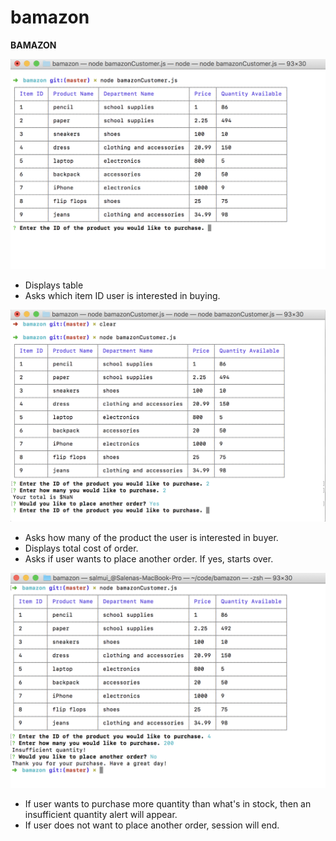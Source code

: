 # bamazon

**BAMAZON**

![Shop Table](/screenshots/001.png)

- Displays table
- Asks which item ID user is interested in buying.

![Place another order](/screenshots/002.png)

- Asks how many of the product the user is interested in buyer.
- Displays total cost of order.
- Asks if user wants to place another order. If yes, starts over.

![Don't place another order](/screenshots/003.png)

- If user wants to purchase more quantity than what's in stock, then an insufficient quantity alert will appear.
- If user does not want to place another order, session will end.
